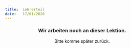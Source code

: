 ```yaml
---
title:  Lehrerteil
date:   17/01/2020
---
```


### <center>Wir arbeiten noch an dieser Lektion.</center>
<center>Bitte komme später zurück.</center>